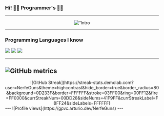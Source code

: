 ### Hi! 👨‍💻 Programmer's 👨‍💻
---
<p align="center">
<img src="https://github.com/NerfeGuns/profile/blob/7c18f95399e10c484d7c94ed1ab8ad57b9fbf4b4/Banner.jpg" width=“100%” title=“Intro Card” alt=“Intro Card”>
</p>

---

### Programming Languages I know
<img src="http://img.shields.io/badge/-Java-F89820?style=flat&logo=java&logoColor=white"> <img src="https://img.shields.io/badge/-C%20&%20C++-659ad2?style=flat&logo=c%2B%2B&logoColor=ffffff"> <img src="https://img.shields.io/badge/-Python-black?style=flat&logo=python&logoColor=white">

---
![GitHub metrics](https://metrics.lecoq.io/NerfeGuns)  
---
<div align="center">
![GitHub Streak](https://streak-stats.demolab.com?user=NerfeGuns&theme=highcontrast&hide_border=true&border_radius=80&background=0D233F&border=FFFFFF&stroke=03FF00&ring=00FF12&fire=FF0000&currStreakNum=00DD28&sideNums=41F9FF&currStreakLabel=F8FF24&sideLabels=FFFFFF)
</div>
---
![Profile views](https://gpvc.arturio.dev/NerfeGuns)  
---

